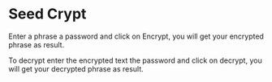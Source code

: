 
# Seed Crypt

Enter a phrase a password and click on Encrypt, you will get your encrypted phrase as result.

To decrypt enter the encrypted text the password and click on decrypt, you will get your decrypted phrase as result.